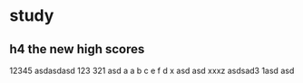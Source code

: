 # study
## h4 the new high scores
12345
asdasdasd
123
321
asd
a
a b c
e f d
x
asd
asd
xxxz
asdsad3
1asd
asd
